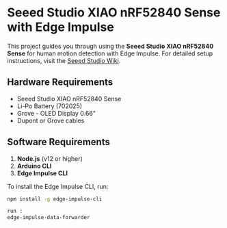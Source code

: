 # Seeed Studio XIAO nRF52840 Sense with Edge Impulse

This project guides you through using the **Seeed Studio XIAO nRF52840 Sense** for human motion detection with Edge Impulse. For detailed setup instructions, visit the [Seeed Studio Wiki](https://wiki.seeedstudio.com/XIAOEI/).

## Hardware Requirements

- Seeed Studio XIAO nRF52840 Sense
- Li-Po Battery (702025)
- Grove - OLED Display 0.66"
- Dupont or Grove cables

## Software Requirements

1. **Node.js** (v12 or higher)
2. **Arduino CLI**
3. **Edge Impulse CLI**

To install the Edge Impulse CLI, run:
```bash
npm install -g edge-impulse-cli

run :
edge-impulse-data-forwarder
